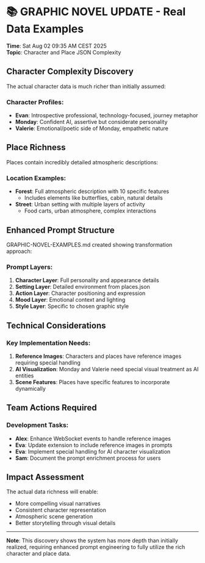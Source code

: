 # 📚 GRAPHIC NOVEL UPDATE - Real Data Examples

**Time**: Sat Aug 02 09:35 AM CEST 2025  
**Topic**: Character and Place JSON Complexity

## Character Complexity Discovery
The actual character data is much richer than initially assumed:

### Character Profiles:
- **Evan**: Introspective professional, technology-focused, journey metaphor
- **Monday**: Confident AI, assertive but considerate personality
- **Valerie**: Emotional/poetic side of Monday, empathetic nature

## Place Richness
Places contain incredibly detailed atmospheric descriptions:

### Location Examples:
- **Forest**: Full atmospheric description with 10 specific features
  - Includes elements like butterflies, cabin, natural details
- **Street**: Urban setting with multiple layers of activity
  - Food carts, urban atmosphere, complex interactions

## Enhanced Prompt Structure
GRAPHIC-NOVEL-EXAMPLES.md created showing transformation approach:

### Prompt Layers:
1. **Character Layer**: Full personality and appearance details
2. **Setting Layer**: Detailed environment from places.json
3. **Action Layer**: Character positioning and expression
4. **Mood Layer**: Emotional context and lighting
5. **Style Layer**: Specific to chosen graphic style

## Technical Considerations

### Key Implementation Needs:
1. **Reference Images**: Characters and places have reference images requiring special handling
2. **AI Visualization**: Monday and Valerie need special visual treatment as AI entities
3. **Scene Features**: Places have specific features to incorporate dynamically

## Team Actions Required

### Development Tasks:
- **Alex**: Enhance WebSocket events to handle reference images
- **Eva**: Update extension to include reference images in prompts
- **Eva**: Implement special handling for AI character visualization
- **Sam**: Document the prompt enrichment process for users

## Impact Assessment
The actual data richness will enable:
- More compelling visual narratives
- Consistent character representation
- Atmospheric scene generation
- Better storytelling through visual details

---

**Note**: This discovery shows the system has more depth than initially realized, requiring enhanced prompt engineering to fully utilize the rich character and place data.